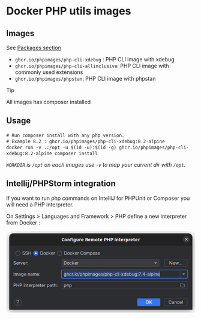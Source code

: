 # Docker PHP utils images

## Images

See [Packages section](https://github.com/orgs/phpimages/packages)

- `ghcr.io/phpimages/php-cli-xdebug` : PHP CLI image with xdebug
- `ghcr.io/phpimages/php-cli-allinclusive`: PHP CLI image with commonly used extensions
- `ghcr.io/phpimages/phpstan`: PHP CLI image with phpstan

> [!TIP]
> All images has composer installed


## Usage

```shell
# Run composer install with any php version. 
# Example 8.2 : ghcr.io/phpimages/php-cli-xdebug:8.2-alpine
docker run -v .:/opt -u $(id -u):$(id -g) ghcr.io/phpimages/php-cli-xdebug:8.2-alpine composer install 
```

_`WORKDIR` is `/opt` on each images use `-v` to map your current dir with `/opt`._

## Intellij/PHPStorm integration

If you want to run php commands on IntelliJ for PHPUnit or Composer you will need a PHP interpreter.

On Settings > Languages and Framework > PHP define a new interpreter from Docker :

![PHP interpreter](docs/interpreter.png)
